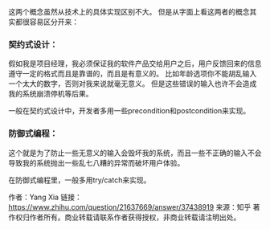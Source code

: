 这两个概念虽然从技术上的具体实现区别不大。
但是从字面上看这两者的概念其实都很容易区分开来：

### 契约式设计：
假如我是项目经理，我必须保证我的软件产品交给用户之后，用户反馈回来的信息遵守一定的格式而且是靠谱的，而且是有意义的。
比如年龄选项你不能胡乱输入一个太大的数字，否则对我来说就毫无意义。
但是这些错误的输入也许不会造成我的系统崩溃停机等后果。

一般在契约式设计中，开发者多用一些precondition和postcondition来实现。

### 防御式编程：
这个就是为了防止一些无意义的输入会毁坏我的系统，而且一些不正确的输入不会导致我的系统抛出一些乱七八糟的异常而破坏用户体验。

在防御式编程里，一般多用try/catch来实现。

作者：Yang Xia
链接：https://www.zhihu.com/question/21637669/answer/37438919
来源：知乎
著作权归作者所有。商业转载请联系作者获得授权，非商业转载请注明出处。
